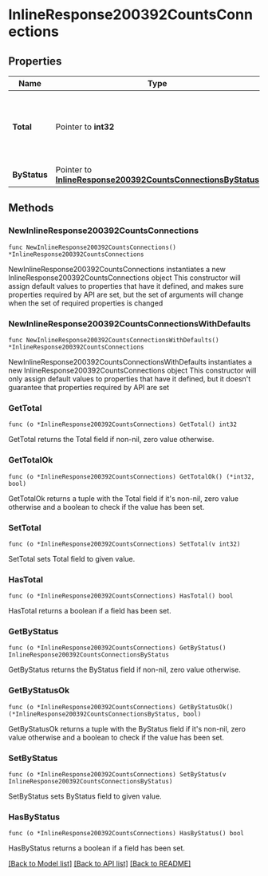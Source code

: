 # InlineResponse200392CountsConnections

## Properties

Name | Type | Description | Notes
------------ | ------------- | ------------- | -------------
**Total** | Pointer to **int32** | Wireless LAN controller associated total access point count | [optional] 
**ByStatus** | Pointer to [**InlineResponse200392CountsConnectionsByStatus**](InlineResponse200392CountsConnectionsByStatus.md) |  | [optional] 

## Methods

### NewInlineResponse200392CountsConnections

`func NewInlineResponse200392CountsConnections() *InlineResponse200392CountsConnections`

NewInlineResponse200392CountsConnections instantiates a new InlineResponse200392CountsConnections object
This constructor will assign default values to properties that have it defined,
and makes sure properties required by API are set, but the set of arguments
will change when the set of required properties is changed

### NewInlineResponse200392CountsConnectionsWithDefaults

`func NewInlineResponse200392CountsConnectionsWithDefaults() *InlineResponse200392CountsConnections`

NewInlineResponse200392CountsConnectionsWithDefaults instantiates a new InlineResponse200392CountsConnections object
This constructor will only assign default values to properties that have it defined,
but it doesn't guarantee that properties required by API are set

### GetTotal

`func (o *InlineResponse200392CountsConnections) GetTotal() int32`

GetTotal returns the Total field if non-nil, zero value otherwise.

### GetTotalOk

`func (o *InlineResponse200392CountsConnections) GetTotalOk() (*int32, bool)`

GetTotalOk returns a tuple with the Total field if it's non-nil, zero value otherwise
and a boolean to check if the value has been set.

### SetTotal

`func (o *InlineResponse200392CountsConnections) SetTotal(v int32)`

SetTotal sets Total field to given value.

### HasTotal

`func (o *InlineResponse200392CountsConnections) HasTotal() bool`

HasTotal returns a boolean if a field has been set.

### GetByStatus

`func (o *InlineResponse200392CountsConnections) GetByStatus() InlineResponse200392CountsConnectionsByStatus`

GetByStatus returns the ByStatus field if non-nil, zero value otherwise.

### GetByStatusOk

`func (o *InlineResponse200392CountsConnections) GetByStatusOk() (*InlineResponse200392CountsConnectionsByStatus, bool)`

GetByStatusOk returns a tuple with the ByStatus field if it's non-nil, zero value otherwise
and a boolean to check if the value has been set.

### SetByStatus

`func (o *InlineResponse200392CountsConnections) SetByStatus(v InlineResponse200392CountsConnectionsByStatus)`

SetByStatus sets ByStatus field to given value.

### HasByStatus

`func (o *InlineResponse200392CountsConnections) HasByStatus() bool`

HasByStatus returns a boolean if a field has been set.


[[Back to Model list]](../README.md#documentation-for-models) [[Back to API list]](../README.md#documentation-for-api-endpoints) [[Back to README]](../README.md)


